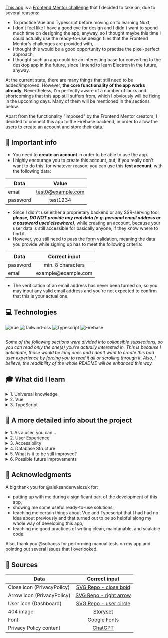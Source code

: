 [This app](https://task-manager-6f064.web.app/) is a [Frontend Mentor challenge](https://www.frontendmentor.io/challenges/kanban-task-management-web-app-wgQLt-HlbB) that I decided to take on, due to several reasons:
* To practice Vue and Typescript before moving on to learning Nuxt,
* I don't feel like I have a good eye for design and I didn't want to spend much time on designing the app, anyway, so I thought maybe this time I could actually use the ready-to-use design files that the Frontend Mentor's challenges are provided with,
* I thought this would be a good opportunity to practise the pixel-perfect approach,
* I thought such an app could be an interesting base for converting to the desktop app in the future, since I intend to learn Electron in the future, anyway.

At the current state, there are many things that still need to be added/improved. However, **the core functionality of the app works already**.
Nevertheless, I'm perfectly aware of a number of lacks and shortcomings that this app still suffers from, which I obviously will be fixing in the upcoming days. Many of them will be mentioned in the sections below.

Apart from the functionality "imposed" by the Frontend Mentor creators, I decided to connect this app to the Firebase backend, in order to allow the users to create an account and store their data.

## 📣 Important info
* You need to **create an account** in order to be able to use the app.
* I highly encourage you to create this account, but, if you really don't want to do this, for whatever reason, you can use this **test account**, with the following data:  

| Data          | Value    |
| ------------- |:----------------:|
| email         | test0@example.com|
| password      | test1234| 
* Since I didn't use either a proprietary backend or any SSR-serving tool, **_please, DO NOT provide any real data (e.g. personal email address or a password used elsewhere)_**, while creating an account, because your user data is still accessible for basically anyone, if they know where to find it. 
* However, you still need to pass the form validation, meaning the data you provide while signing up has to meet the following criteria:  

| Data          | Correct input    |
| ------------- |:----------------:|
| password      | min. 8 characters|
| email         | <span>example@</span><span>example.com</span>|
* The verification of an email address has never been turned on, so you may input any valid email address and you're not expected to confirm that this is your actual one.

## 💻 Technologies
![Vue](https://img.shields.io/badge/Vue-4FC08D?style=for-the-badge&logo=vuedotjs&logoColor=white)
![Tailwind-css](https://img.shields.io/badge/TailwindCSS-06B6D4?style=for-the-badge&logo=tailwindcss&logoColor=white)
![Typescript](https://img.shields.io/badge/Typescript-007ACC?style=for-the-badge&logo=typescript&logoColor=white)
![Firebase](https://img.shields.io/badge/Firebase-FFA611?style=for-the-badge&logo=firebase&logoColor=white)

##
_Some of the following sections were divided into collapsible subsections, so you can read only the one(s) you're actually interested in. This is because I anticipate, those would be long ones and I don't want to create this bad user experience by forcing you to read it all or scrolling through it. Also, I believe, the readibility of the whole README will be enhanced this way._

## 🎓 What did I learn
<details>
  <summary>1. Universal knowledge</summary>
  
  * **Experience matters**
    - before starting coding this project, I looked at it and thought "why is it at Guru level on this FrondendMentor thing? - it looks fairly easy..." - now I understand it is the experience that allows you to **reliably** evaluate that
    - I also thought, it would take me 1-2 months to write it - yeah... What's (a little bit) funny is that this was actually the lack of experience that made me coding it much longer that I expected
    - I probably shouldn't brag about that but I strongly believe I made (due to the lack of experience) all possible mistakes on this one. Every. Single. One. The good thing out of it is that now I have at least this experience, which, I hope, will shorten the time needed for finishing my next projects because I won't repeat the same mistakes. But I'll probably make new ones. And learn from it. And new ones. And learn... and so on 😅
  * **Think how to approach coding a big(ger) project **before** you write any code**
  * **Think about your database structure **before** starting implementing it**
  * **Maintability and scalability are a thing**
    - I remember my contributor (to this project) once told me "you'll see, the maintability will catch up with you eventually" and he was so right...
    - I can't even count how many times I had a component that was created with a particular intention and I hadn't actually intended to apply it anywhere else on my website, until one day I found out I actually needed it for one more thing and I was pretty surprised that I had to make almost no changes to it to make it work perfectly well in this new situation
    - Also, I can't cound how many times I had to repeat the same code in two places, when introducing changes, because I didn't give enough thought to the maintability 🙈
  * **If your gut is telling you some part of your code is a wrong approach, you'd better listen to it**
    - even if it's working now, it's not maintainable in the long run and it'll fall apart as soon as you start messing with it, what by the way reminds me of this meme:
    <img src="https://img-9gag-fun.9cache.com/photo/aze0zZb_700bwp.webp" alt="a funny meme about the difference between a programmer and a scientist" width="400" />  

    - more likely, it's not actually **fully** working, you just don't realize it yet
    - in the long run, it would be quicker to write it correctly from the very beginning, than refactoring it later on
  * **Automated tests probably make much more sense than I initially thought**
    - when writing the code for this project I faced so many situations where changing some part of existing code actually crushed half of my app due to a strong connection between different pieces of code
    - I didn't find a good way to track this, except for just manually testing the whole app. Which to me seemed impossible to do, due to way to many scenarios a user could use/navigate trough it. And this is still a fairly simple app. What about much more difficult ones?
    - that's why I believe, automated tests would be of great help in here, because if a change I made in my code impacted some other part of it, appropriate tests would just fail
  * **The type coercion and bang operator will take you so far...** - in the long run, you'll be probably much beter off if you just compare your variable to whatever you expect for it (not) to be... unless you want to practice your debugging skills 😉
  * If you can't come up with a short function name that would describe **everything** what's happening inside, that's probably not your language skills that are the problem but your function doing too many things - divide the function into smaller pieces, each having only one responsibility
  * my contributor was probably right saying I should have a branch per feature 😅
</details>

<details>
  <summary>2. Vue</summary>
  
  * Way too much to list.
  * However, I can briefly summarize everything I learnt on this one that **I was so wrong thinking that I knew Vue**, after writing my first website/app with it, only because I knew some syntax and my website worked.
  * This is actually a thought, but, concerning my previous point, it hit me when coding this project that it's probably better to know one technology well (enough) than knowing only some basics of a bunch of them - I wonder what "Vue developer" I would make if I stopped learning Vue at the previously mentioned point and jumped over to another framework or technology...
</details>

<details>
  <summary>3. TypeScript</summary>
  
  When I was starting with this project, I was a very begginer to TypeScript, so I had so much to learn.
  I strongly believe I'm still a beginner when it comes to this technology but I've certainly learnt a lot out of it, when coding this project. 
  Nevertheless, I will omit in the following list some syntax stuff, like `Omit`, `Pick`, `Record` or `keyof typeof` (which, by the way, has recently become my favorite combination of words 😅) and I'll just focus on some general knowledge that will certainly help me in my next projects.
  
  * **TypeScript is a king**
    - I remember not being really willing to learn it at first, but now, I can't imagine writing any website or (especially) an app without it
    - I strongly doubt this app would even exist if not for TypeScript 🙈
    - When coding this project I actually started contemplating about how is it even possible, someone would come up with a programming language that doesn't include types
  * "No overload matches this call (...)" simply means that there's some discrepancy between the object that TypeScript expected for you to pass and the one you actually passed - either one of them is wrongly typed or you passed a completely different object. Just go, look for this difference and fix it. [This VS Code extension](https://github.com/yoavbls/pretty-ts-errors) will certainly help you with that.
  * If TypeScript yells at you "a variable is possibly null", **it may be actually null** - type assertion isn't usually a way to go. Sometimes it is, though. But you'd better think it through before making it, maybe your function actually lacks a guard, not a type assertion?
</details>

## 💫 A more detailed info about the project
<details>
  <summary>1. As a user, you can...</summary>
  
  * Create and delete an account  
    - **however**, due to some Firebase's restritions, you need to input your password before deleting your account, so you better remember it if you have the intention of deleting your account
    - please, **don't delete the test account** 😉
  * Log in and out from the app
  * Change the app's theme
  * (On desktop view) hide/show sidebar
  * Create/edit/delete boards
    - that serve as main categories for your tasks - for example, if you're a web designer or a programmer, you may want to have a separate board for each of your projects
  * Create/edit/delete columns
    - that serve as categories for your tasks - for example, you may have "Todo"/"Doing"/"Done" columns to sort your tasks out
  * Create/edit/delete tasks
  * Move tasks between columns by either making an appropriate change in the "edit board" form or by dragging them between columns
  * Create and delete subtasks for each task
  * Toggle the completed status of each subtask
</details>

<details>
  <summary>2. User Experience</summary>
  Below, I listed some small adds-on that I decided to implement because I believe they would elevate the user experience.  
  
  * **Optimized timing of popups showing up**: I decided to shorten the "success" popups and prolong the "error" ones, because: 
    - as a user, you're not necessarly keen to see for example this "You logged in successfully" message for a prolonged time, everytime you log in 
    - **but**, if there's a problem with your logging in action, you should have time to be able to fully read the error message, since (in most cases), it'll tell you what's actually wrong  

  **UPDATE**  
  @solracss pointed out to me that I should actually completely remove the "success" popups, since there are always some visible changes to the UI, anyway (like redirecting a user to another page or an item being added/removed from the dashboard). After giving it some thought, I considered it to be a valid point, so I kept only the "error" popups, concurrently adding them for the board-related stuff. Only accessibility became more of an issue with this approach since I persisted on a screen-reader to read a popup, as a blind user can't really see the UI changes. But I believe, I handled it.
  * **Custom error messages for the auth actions**: I thought it would be helpful to a user if I adjust the error message for typical cases, being: 
    - a user with such credentials already exists (singing up)
    - a user with such credentials doesn't exist (logging in)
    - a user inputs a wrong password (logging in)  
In the remaining cases (probably some Firebase/server issues), a user just gets this general "Ooops, something went wrong (...)" message.  

**UPDATE**  
Again, @solracss pointed out to me that I shouldn't really do such a customization of error messages because I actually facilitate the hakers' job if they were up to guess the user credential, based on my error message. So, in the current approach, I replaced all previously mentioned custom messages with just "The user name or password are incorrect" and kept the "Ooops, (...)" message for the remaining cases.
  * **You may stay logged in in the app, if you want to**: As a user, you can just close the app's tab in a browser (without logging out) and you'll be back on your dashboard view (with the same current board being displayed), but:
    - due to security reasons, if you stay logged in for more than 30 days, you will be automatically logged out, so the next time you open the app, you'll have to log in again, to confirm it's still you 😉
    - to be able to make it working, I need to store your user data as well as your current board in localStorage
    - according to [this](https://supertokens.com/blog/cookies-vs-localstorage-for-sessions-everything-you-need-to-know) and [this](https://stackoverflow.com/a/63330885) sources, I don't need to put the cookies banner that informs you about me using localStorage for storing your "strictly necessary data", so you'll never find out about that unless you read this README or check your localStorage yourself
    - when you log out, your user object will be removed from the localStorage, however, the current board object still needs to stay there, so the proper board is displayed when you come back
    - all your stored data will be removed from localStorage when you delete your account

**_What about multiple users using the very same computer/browser for using the app?_**
* if you don't log out when quitting the app, the next person will see your dashboard when opening the app (I believe that's obvious)
* however, I believe you would actually log out when using, for example, a public computer
* the current board of each user is stored separately in localStorage (I assigned the user ID to its name), so if you do log out, the next user will see their current board, not yours

**_What if I delete my localStorage data or just clear the browser cache?_**
* if you only delete your current board value, it'll default it to the first one (being actually the last added, since I decided to sort them from the newest to oldest ones)
* if you only delete your user value, you'll be automatically logged out, **after closing the browser tab** (you'll still be able to use the app as long as you don't close the browser tab), so you'll have to log in again when coming back
* if you delete all your localStorage data or clear your browser data, both abovementioned will apply

* **Navigating through website**: Since this is more of app-like website, there are no many pages that you could navigate to - almost all your interactions with the app happen in dashboard, however: 
    - I made a separate `/privacy-policy` page - you can go to it as both authenticated and non-authenticated user by typing it's address in the browser address bar
    - but, if you click the "Privacy Policy" link on auth pages, the privacy policy content will show up as a popup, in case you already inputed some data into a form and you don't want to loose it when switching pages
    - as an authenticated user, there is no point of you going to auth pages, so if you try to do that, you'll be redirected back to your dashboard
    - as non-authenticated user, you shouldn't be able to go to the dashboard page, so - again - if you try to do that, you'll be redirected to the main (login) page
    - since Vue is an SPA, in theory you cannot refresh any page (except for the main page) - but I overcame that by hosting the website using the Firebase hosting service that just redirects all page requests to the main page. My routing, described above, will take care of the rest.
    - when being on the `/privacy-policy` page, there is this button for your convenience, that will take you to the main/dashboard page, depending on you being authenticated or non-authenticated user
    - if you go to any page that doesn't exist, you'll see the custom 404 page and you may go to the either home/dashboard page or the previous page, from it
    
    * **The app theme**: To be able to apply the light/dark theme for the app, I used `useDark` utility from `VueUse`, that comes with some nice features: 
    - the default theme depends on your browser/system preferences - if you have the preffered dark theme set, this will be your default theme for my app; if not - the default theme will be the light one
    - this utility also stores the theme you chose in localStorage, so it'll be the same everytime you open the app as long as you:
        - don't change it
        - don't change the browser
        - don't delete it from localStorage
        
Moreover, for your convience, I put the theme toggler on every page (except for the 404 one, since I believe you didn't come over there to switch the theme, and, in fact, you had actually no intention to come there, at all), so you can change it at any stage of using the app.
</details>


<details>
  <summary>3. Accessibility</summary>
  
  One of my main goals for this app was to make it fully accessible for both keyboard- and screen-reader-navigating users. I tried to do my best to achieve this goal, but there is still a room from improvement in here.

  At the current stage:
  * as a user, you can click the **"skip-to-content"** button, to navigate directly to your columns/tasks
  * **the app is fully accessible for keyboard-navigating users** - you don't really need a mouse to be able to use it
  * **adjusting the app for the screen-reader-navigating users** was a bit trickier but I spent a couple of days on improving it and managed to achieve the following functionality:
    - a screen reader reads all popup's messages
    - a screen reader announces the currently chosen board
    - a screen reader announces the add/edit modals as `dialog`
    - `aria-controls` and `aria-expanded` were added to relevant buttons
    - `aria-required` and `aria-invalid` were added to relevant input fields
    - when an input field is invalid, a screen reader announces what's wrong (however, since `aria-errormessage` doesn't seem to work on the NVDA reader ([related github issue](https://github.com/nvaccess/nvda/issues/8318)), I had to use `aria-label` to make it work)

  Unfortunately, regarding the screen readers functionality, certain issues came up, as well:
  * when open the `more-options` popup (by clicking the user/ellipsis icon), you **cannot navigate through its options using the arrow keys**, when using [NVDA](https://www.nvaccess.org/download/) - the screen reader completely ignores this whole popup. When using the Tab key though, you can navigate through the options but NVDA annouces each of them as "blank". This behavior is particularly confusing as:
    - it seems to be an issue only on chromium-based browsers (tested on Chrome, Brave, and Edge) - there are no problems with this functionality on Firefox
    - the buttons become working properly after first tabbing through each of them - at this point, you can use the arrow keys and they're correctly announced
    - with [this tool](https://chrome.google.com/webstore/detail/silktide-website-accessib/okcpiimdfkpkjcbihbmhppldhiebhhaf), the functionality also works perfectly fine (tested on Brave)  
    
  Therefore, I have no clue what's causing this issue and how could I fix it. I have a workaround in mind but, frankly, I really don't like the idea. So, I thought I'd leave it for now untill I get to know anything that could help me in improving that. Which I hope, will happen eventually.
  * I really don't like the screen reader behavior inside the "Delete this thing?" confirmation modals, even though this seems to be a correct one. The thing is, the first **focusable** element is focused, being the "delete" button in this case. Which, in practice means that the screen reader doesn't read the previous content ("Are you sure you want to delete (...)") unless a user specifically navigates upwards. I could obviously move the focus to the very first element inside this modal, being its title, but I think it would hurt the experience of keaboard-navigating users. That being so, I also decided to leave it termporarly and thinking about it "in the background", hoping for coming up with a good idea for providing a good experience for all users.
</details>

<details>
  <summary>4. Database Structure</summary>
  I feel like making this subsection as well since I changed my database structure like 5 or 6 times, before (I hope) I made it right, so I want to share what I've learnt along the way by describing how **I think** it should work.
  
  Obviously, I approached the database structure so many times because the performance of the app was of great importance in this case, since almost any user's interaction with it requires sending query to the database.
  
  Therefore, even though I know basically nothing about backend, I decided to do whatever it takes to make my app as performant as I'm able to achieve at the current state of my knowledge.
  
  Maybe I should start with the data structure that I believe would be best pictured by those interfaces:
  ```js
  interface Board {
    boardID: string
    createdAt: string
    name: string
  }

  interface BoardColumn {
    columnID: string
    createdAt: string
    name: string
  }

  interface Task {
    taskID: string
    createdAt: string
    title: string
    description: string
  }

  interface Subtask {
    subtaskID: string
    title: string
    isCompleted: boolean
    createdAt: string
  }
```

So, after making so many mistakes with it, I established it should work like that:  

  * I should have one main `users` collection
  * At the same time I shouldn't fetch them all to the Frontend to "pick" only the user that is currently logged in
  * Fortunately, the firebase's watcher onAuthStateChanged function could help me with that because it accepts the user object as a parameter and this one contains the user id
  * Having this id, I could use it for fetching the rest of the data that is stored as **subcollections**, meaning:
    - the `users` collection contains all user object
    - a `user` object contains the `boards` subcollection
    - I can use the user id to construct the path to their `boards`
    - each `board` contains `columns` subcollection
    - each `column` contains `tasks` subcollection
    - each task contains `subtasks` subcollection
  * This way, I always fetch the data that belong to particular user and don't have to worry about:
    - fetching too much data to be able to display the data belonging to a particular user
    - firing any loops (either on the client or on the server) to be able to filter this data, which, I believe, improves my app's performance
</details>

<details>
  <summary>5. What is it to be still improved?</summary>
  The foremost aspect to be improved ASAP is the code - there is way too much to mention everything, but I'll list some examples, anyway:  
  
  * cleaning up the code inside the stores, with particular emphasis on `tasksStore` that's just a big mess
  * many functions should be divided into smaller pieces of a single responsibility
  * certain components could be probably divided into the smaller ones, as well
  * certain variables should be in an appropriate store, instead of the component file
  * I should replace certain type assertions with guards
  * all `emit` functions should be typed
  
Apart from the code, it was brought to my attention that there are some issues with proper displaying of the app content on certain browsers (namely Firefox and Konqueror). Also, I don't have any Apple device, so I'm not sure about Safari. I'll try find some who could test it for me, though. 
 
As for Firefox, it should be an easy fix but this Konqueror thing may be more troublesome. Nevertheless, I'll try to do my best to fix all styling issues that I'm (or will be) aware of.

**Update:**
All UI issues in Firefox has been fixed.

Regarding this Konqueror browser, the issue was that the dark theme wasn't properly displayed. After a short while of debugging I realized this was because the `useDark` utility uses the `:is` pseudoclass to apply styles for the dark mode. And Konqueror obviously doesn't support this pseudoclass.

Funny story - I checked one of my previous websites, **written in Astro** in this browser, since Astro uses the `:where` pseudoclass for basically everything - as expected, it turned out that the styles weren't applied at all in this browser 😅

I have no intention to fix this, since I strongly believe the percent usage of this browser is... barely-existent. So if, for any reason, you happen to use this browser or any other one that seems to have troubles with properly displayed dark theme, just **use the light theme**.
</details>

<details>
  <summary>6. Possible future improvements</summary>
  I thought about certain features that could be added to the app to enhance the user experience. Those would be: 

  * **some kind of Q&A/tour** on how to navigate through the app, since, at times, I found some of the functionalities to not be very intuitive ones
  
  Apart from that, I'm also considering adding **dynamic imports** - not sure about this one though because it seems to me that: 

  * dynamic imports actually work better for long landing-page websites or multiple-page websites
  * whereas, in my app, the most "problematic" files are all used inside the dashboard view and if the user enters it, I need to load those files anyway
  * there is almost no other page where authenticated user could go, so I have no reason to assume, they wouldn't
  * even if I did assume that, I wonder if it wouldn't be too late to asynchronousily load all those components when the user is actually about to enter the page, especially for slower connections
  * I probably need to get to know more on that to be able to decide

  Nevertheless, I'm not sure whether I have time to apply the abovementioned in the upcoming days. That's why I labeled those as "possible" improvements. However, even if I'm not doing this anytime soon, I might still come back to this up in some unspecified future and add a new feature then.
</details>

## 🙏 Acknowledgments
A big thank you for @aleksanderwalczuk for:
* putting up with me during a significant part of the development of this app, 
* showing me some useful ready-to-use solutions,
* teaching me certain things about Vue and Typescript that I had had no idea about previously and that turned out to be so helpful along my whole way of developing this app,
* teaching me good practices of writing clean, maintanable, and scalable code.

Also, thank you @solracss for performing manual tests on my app and pointing out several issues that I overlooked.

## 📁 Sources

| Data          | Correct input    |
| ------------- |:----------------:|
| Close icon (PrivacyPolicy) | [SVG Repo - close bold](https://www.svgrepo.com/svg/500512/close-bold)|
| Arrow icon (PrivacyPolicy) | [SVG Repo - right arrow](https://www.svgrepo.com/svg/492503/right-arrow)|
| User icon (Dashboard)    | [SVG Repo - user circle](https://www.svgrepo.com/svg/507442/user-circle)|
| 404 image | [Storyset](https://storyset.com/illustration/oops-404-error-with-a-broken-robot/rafiki)
| Font | [Google Fonts](https://fonts.google.com/specimen/Plus+Jakarta+Sans?query=plus+jakarta+sans) |
| Privacy Policy content | [ChatGPT](https://chat.openai.com/) |